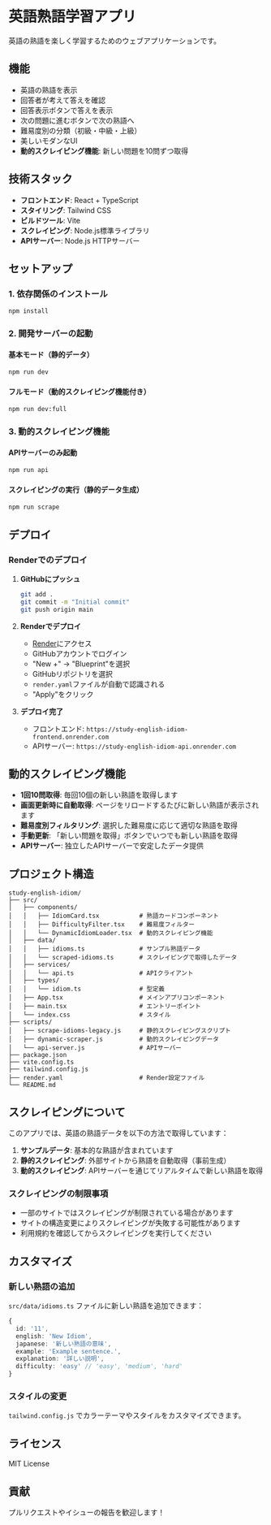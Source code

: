 # 英語熟語学習アプリ

英語の熟語を楽しく学習するためのウェブアプリケーションです。

## 機能

- 英語の熟語を表示
- 回答者が考えて答えを確認
- 回答表示ボタンで答えを表示
- 次の問題に進むボタンで次の熟語へ
- 難易度別の分類（初級・中級・上級）
- 美しいモダンなUI
- **動的スクレイピング機能**: 新しい問題を10問ずつ取得

## 技術スタック

- **フロントエンド**: React + TypeScript
- **スタイリング**: Tailwind CSS
- **ビルドツール**: Vite
- **スクレイピング**: Node.js標準ライブラリ
- **APIサーバー**: Node.js HTTPサーバー

## セットアップ

### 1. 依存関係のインストール

```bash
npm install
```

### 2. 開発サーバーの起動

#### 基本モード（静的データ）
```bash
npm run dev
```

#### フルモード（動的スクレイピング機能付き）
```bash
npm run dev:full
```

### 3. 動的スクレイピング機能

#### APIサーバーのみ起動
```bash
npm run api
```

#### スクレイピングの実行（静的データ生成）
```bash
npm run scrape
```

## デプロイ

### Renderでのデプロイ

1. **GitHubにプッシュ**
   ```bash
   git add .
   git commit -m "Initial commit"
   git push origin main
   ```

2. **Renderでデプロイ**
   - [Render](https://render.com/)にアクセス
   - GitHubアカウントでログイン
   - "New +" → "Blueprint"を選択
   - GitHubリポジトリを選択
   - `render.yaml`ファイルが自動で認識される
   - "Apply"をクリック

3. **デプロイ完了**
   - フロントエンド: `https://study-english-idiom-frontend.onrender.com`
   - APIサーバー: `https://study-english-idiom-api.onrender.com`

## 動的スクレイピング機能

- **1回10問取得**: 毎回10個の新しい熟語を取得します
- **画面更新時に自動取得**: ページをリロードするたびに新しい熟語が表示されます
- **難易度別フィルタリング**: 選択した難易度に応じて適切な熟語を取得
- **手動更新**: 「新しい問題を取得」ボタンでいつでも新しい熟語を取得
- **APIサーバー**: 独立したAPIサーバーで安定したデータ提供

## プロジェクト構造

```
study-english-idiom/
├── src/
│   ├── components/
│   │   ├── IdiomCard.tsx           # 熟語カードコンポーネント
│   │   ├── DifficultyFilter.tsx    # 難易度フィルター
│   │   └── DynamicIdiomLoader.tsx  # 動的スクレイピング機能
│   ├── data/
│   │   ├── idioms.ts               # サンプル熟語データ
│   │   └── scraped-idioms.ts       # スクレイピングで取得したデータ
│   ├── services/
│   │   └── api.ts                  # APIクライアント
│   ├── types/
│   │   └── idiom.ts                # 型定義
│   ├── App.tsx                     # メインアプリコンポーネント
│   ├── main.tsx                    # エントリーポイント
│   └── index.css                   # スタイル
├── scripts/
│   ├── scrape-idioms-legacy.js     # 静的スクレイピングスクリプト
│   ├── dynamic-scraper.js          # 動的スクレイピングデータ
│   └── api-server.js               # APIサーバー
├── package.json
├── vite.config.ts
├── tailwind.config.js
├── render.yaml                     # Render設定ファイル
└── README.md
```

## スクレイピングについて

このアプリでは、英語の熟語データを以下の方法で取得しています：

1. **サンプルデータ**: 基本的な熟語が含まれています
2. **静的スクレイピング**: 外部サイトから熟語を自動取得（事前生成）
3. **動的スクレイピング**: APIサーバーを通じてリアルタイムで新しい熟語を取得

### スクレイピングの制限事項

- 一部のサイトではスクレイピングが制限されている場合があります
- サイトの構造変更によりスクレイピングが失敗する可能性があります
- 利用規約を確認してからスクレイピングを実行してください

## カスタマイズ

### 新しい熟語の追加

`src/data/idioms.ts` ファイルに新しい熟語を追加できます：

```typescript
{
  id: '11',
  english: 'New Idiom',
  japanese: '新しい熟語の意味',
  example: 'Example sentence.',
  explanation: '詳しい説明',
  difficulty: 'easy' // 'easy', 'medium', 'hard'
}
```

### スタイルの変更

`tailwind.config.js` でカラーテーマやスタイルをカスタマイズできます。

## ライセンス

MIT License

## 貢献

プルリクエストやイシューの報告を歓迎します！ 